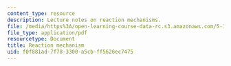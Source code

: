 ```yaml
---
content_type: resource
description: Lecture notes on reaction mechanisms.
file: /media/https%3A/open-learning-course-data-rc.s3.amazonaws.com/5-111-principles-of-chemical-science-fall-2008/f0f881ad7f783300a5cbff5626ec7475_lecnotes33.pdf
file_type: application/pdf
resourcetype: Document
title: Reaction mechanism
uid: f0f881ad-7f78-3300-a5cb-ff5626ec7475
---
```

